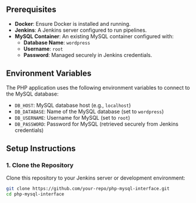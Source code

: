 
## Prerequisites

- **Docker**: Ensure Docker is installed and running.
- **Jenkins**: A Jenkins server configured to run pipelines.
- **MySQL Container**: An existing MySQL container configured with:
  - **Database Name**: `wordpress`
  - **Username**: `root`
  - **Password**: Managed securely in Jenkins credentials.

## Environment Variables

The PHP application uses the following environment variables to connect to the MySQL database:

- `DB_HOST`: MySQL database host (e.g., `localhost`)
- `DB_DATABASE`: Name of the MySQL database (set to `wordpress`)
- `DB_USERNAME`: Username for MySQL (set to `root`)
- `DB_PASSWORD`: Password for MySQL (retrieved securely from Jenkins credentials)

## Setup Instructions

### 1. Clone the Repository

Clone this repository to your Jenkins server or development environment:

```bash
git clone https://github.com/your-repo/php-mysql-interface.git
cd php-mysql-interface

